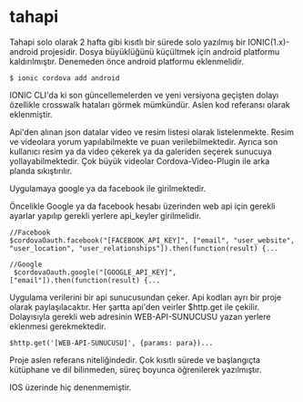 # tahapi


Tahapi solo olarak 2 hafta gibi kısıtlı bir sürede solo yazılmış bir IONIC(1.x)-android projesidir. Dosya büyüklüğünü küçültmek için android platformu kaldırılmıştır. Denemeden önce android platformu eklenmelidir. 



```
$ ionic cordova add android
```

IONIC CLI'da ki son güncellemelerden ve yeni versiyona geçişten dolayı özellikle crosswalk hataları görmek mümkündür. Aslen kod referansı olarak eklenmiştir.

Api'den alınan json datalar video ve resim listesi olarak listelenmekte. Resim ve videolara yorum yapılabilmekte ve puan verilebilmektedir. Ayrıca son kullanıcı resim ya da video çekerek ya da galeriden seçerek sunucuya yollayabilmektedir. Çok büyük videolar Cordova-Video-Plugin ile arka planda sıkıştırılır.

Uygulamaya google ya da facebook ile girilmektedir.

Öncelikle Google ya da facebook hesabı üzerinden web api için gerekli ayarlar yapılıp gerekli yerlere api_keyler girilmelidir.
```
//Facebook
$cordovaOauth.facebook("[FACEBOOK_API_KEY]", ["email", "user_website", "user_location", "user_relationships"]).then(function(result) {...

//Google
 $cordovaOauth.google("[GOOGLE_API_KEY]", ["email"]).then(function(result) {...
```

Uygulama verilerini bir api sunucusundan çeker. Api kodları ayrı bir proje olarak paylaşılacaktır. Her şartta api'den veirler $http.get ile çekilir. Dolayısıyla gerekli web adresinin WEB-API-SUNUCUSU yazan yerlere eklenmesi gerekmektedir.

```
$http.get('[WEB-API-SUNUCUSU]', {params: para})...
```

Proje aslen referans niteliğindedir. Çok kısıtlı sürede ve başlangıçta kütüphane ve dil bilinmeden, süreç boyunca öğrenilerek yazılmıştır. 

IOS üzerinde hiç denenmemiştir.
